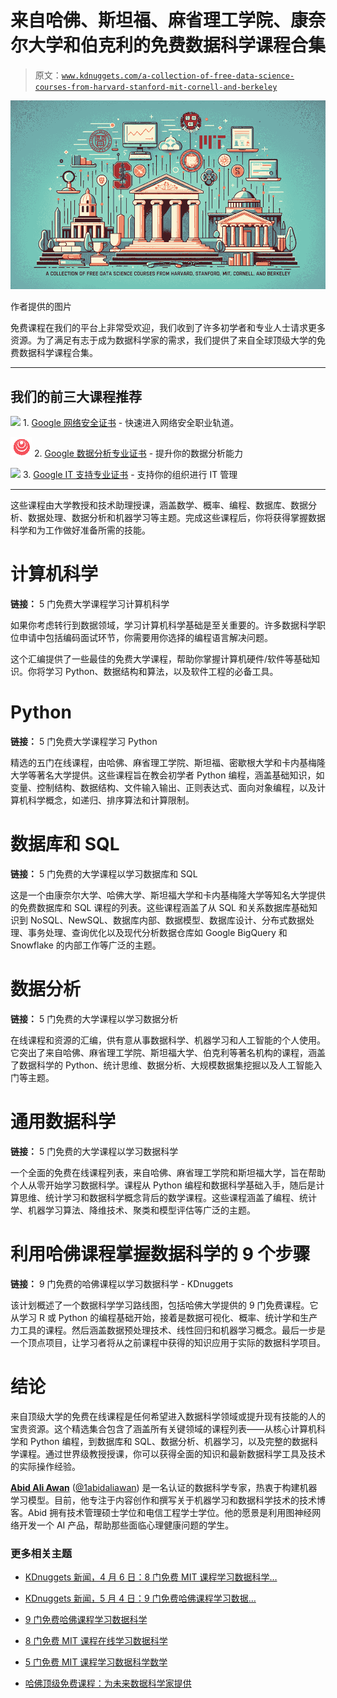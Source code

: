 # 来自哈佛、斯坦福、麻省理工学院、康奈尔大学和伯克利的免费数据科学课程合集

> 原文：[`www.kdnuggets.com/a-collection-of-free-data-science-courses-from-harvard-stanford-mit-cornell-and-berkeley`](https://www.kdnuggets.com/a-collection-of-free-data-science-courses-from-harvard-stanford-mit-cornell-and-berkeley)

![来自哈佛、斯坦福、麻省理工学院、康奈尔大学和伯克利的免费数据科学课程合集](img/dd26550679027251ded9be78ed5b8878.png)

作者提供的图片

免费课程在我们的平台上非常受欢迎，我们收到了许多初学者和专业人士请求更多资源。为了满足有志于成为数据科学家的需求，我们提供了来自全球顶级大学的免费数据科学课程合集。

* * *

## 我们的前三大课程推荐

![](img/0244c01ba9267c002ef39d4907e0b8fb.png) 1\. [Google 网络安全证书](https://www.kdnuggets.com/google-cybersecurity) - 快速进入网络安全职业轨道。

![](img/e225c49c3c91745821c8c0368bf04711.png) 2\. [Google 数据分析专业证书](https://www.kdnuggets.com/google-data-analytics) - 提升你的数据分析能力

![](img/0244c01ba9267c002ef39d4907e0b8fb.png) 3\. [Google IT 支持专业证书](https://www.kdnuggets.com/google-itsupport) - 支持你的组织进行 IT 管理

* * *

这些课程由大学教授和技术助理授课，涵盖数学、概率、编程、数据库、数据分析、数据处理、数据分析和机器学习等主题。完成这些课程后，你将获得掌握数据科学和为工作做好准备所需的技能。

# 计算机科学

**链接：** 5 门免费大学课程学习计算机科学

如果你考虑转行到数据领域，学习计算机科学基础是至关重要的。许多数据科学职位申请中包括编码面试环节，你需要用你选择的编程语言解决问题。

这个汇编提供了一些最佳的免费大学课程，帮助你掌握计算机硬件/软件等基础知识。你将学习 Python、数据结构和算法，以及软件工程的必备工具。

# Python

**链接：** 5 门免费大学课程学习 Python

精选的五门在线课程，由哈佛、麻省理工学院、斯坦福、密歇根大学和卡内基梅隆大学等著名大学提供。这些课程旨在教会初学者 Python 编程，涵盖基础知识，如变量、控制结构、数据结构、文件输入输出、正则表达式、面向对象编程，以及计算机科学概念，如递归、排序算法和计算限制。

# 数据库和 SQL

**链接：** 5 门免费的大学课程以学习数据库和 SQL

这是一个由康奈尔大学、哈佛大学、斯坦福大学和卡内基梅隆大学等知名大学提供的免费数据库和 SQL 课程的列表。这些课程涵盖了从 SQL 和关系数据库基础知识到 NoSQL、NewSQL、数据库内部、数据模型、数据库设计、分布式数据处理、事务处理、查询优化以及现代分析数据仓库如 Google BigQuery 和 Snowflake 的内部工作等广泛的主题。

# 数据分析

**链接：** 5 门免费的大学课程以学习数据分析

在线课程和资源的汇编，供有意从事数据科学、机器学习和人工智能的个人使用。它突出了来自哈佛、麻省理工学院、斯坦福大学、伯克利等著名机构的课程，涵盖了数据科学的 Python、统计思维、数据分析、大规模数据集挖掘以及人工智能入门等主题。

# 通用数据科学

**链接：** 5 门免费的大学课程以学习数据科学

一个全面的免费在线课程列表，来自哈佛、麻省理工学院和斯坦福大学，旨在帮助个人从零开始学习数据科学。课程从 Python 编程和数据科学基础入手，随后是计算思维、统计学习和数据科学概念背后的数学课程。这些课程涵盖了编程、统计学、机器学习算法、降维技术、聚类和模型评估等广泛的主题。

# 利用哈佛课程掌握数据科学的 9 个步骤

**链接：** 9 门免费的哈佛课程以学习数据科学 - KDnuggets

该计划概述了一个数据科学学习路线图，包括哈佛大学提供的 9 门免费课程。它从学习 R 或 Python 的编程基础开始，接着是数据可视化、概率、统计学和生产力工具的课程。然后涵盖数据预处理技术、线性回归和机器学习概念。最后一步是一个顶点项目，让学习者将从之前课程中获得的知识应用于实际的数据科学项目。

# 结论

来自顶级大学的免费在线课程是任何希望进入数据科学领域或提升现有技能的人的宝贵资源。这个精选集合包含了涵盖所有关键领域的课程列表——从核心计算机科学和 Python 编程，到数据库和 SQL、数据分析、机器学习，以及完整的数据科学课程。通过世界级教授授课，你可以获得全面的知识和最新数据科学工具及技术的实际操作经验。

[](https://www.polywork.com/kingabzpro)****[Abid Ali Awan](https://www.polywork.com/kingabzpro)**** ([@1abidaliawan](https://www.linkedin.com/in/1abidaliawan)) 是一名认证的数据科学专家，热衷于构建机器学习模型。目前，他专注于内容创作和撰写关于机器学习和数据科学技术的技术博客。Abid 拥有技术管理硕士学位和电信工程学士学位。他的愿景是利用图神经网络开发一个 AI 产品，帮助那些面临心理健康问题的学生。

### 更多相关主题

+   [KDnuggets 新闻，4 月 6 日：8 门免费 MIT 课程学习数据科学…](https://www.kdnuggets.com/2022/n14.html)

+   [KDnuggets 新闻，5 月 4 日：9 门免费哈佛课程学习数据…](https://www.kdnuggets.com/2022/n18.html)

+   [9 门免费哈佛课程学习数据科学](https://www.kdnuggets.com/2022/05/9-free-harvard-courses-learn-data-science-2022.html)

+   [8 门免费 MIT 课程在线学习数据科学](https://www.kdnuggets.com/2022/03/8-free-mit-courses-learn-data-science-online.html)

+   [5 门免费 MIT 课程学习数据科学数学](https://www.kdnuggets.com/5-free-mit-courses-to-learn-math-for-data-science)

+   [哈佛顶级免费课程：为未来数据科学家提供](https://www.kdnuggets.com/harvard-top-free-courses-for-aspiring-data-scientists)
